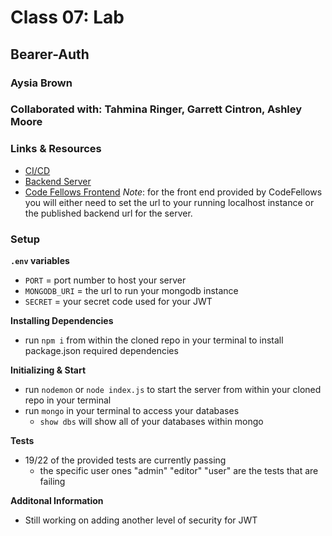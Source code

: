 # Class 07: Lab
## Bearer-Auth
### Aysia Brown
### Collaborated with: Tahmina Ringer, Garrett Cintron, Ashley Moore

### Links & Resources
- [CI/CD](https://github.com/aysiabrown-401d39-advanced-javascript/bearer-auth/actions/new)
- [Backend Server](https://aysiab-bearer-auth.herokuapp.com/)
- [Code Fellows Frontend](https://javascript-401.netlify.app/)
*Note*: for the front end provided by CodeFellows you will either need to set the url to your running localhost instance or the published backend url for the server.

### Setup

**`.env` variables**
- `PORT` = port number to host your server
- `MONGODB_URI` = the url to run your mongodb instance
- `SECRET` = your secret code used for your JWT

**Installing Dependencies**
- run `npm i` from within the cloned repo in your terminal to install package.json required dependencies

**Initializing & Start**
- run `nodemon` or `node index.js` to start the server from within your cloned repo in your terminal
- run `mongo` in your terminal to access your databases
    - `show dbs` will show all of your databases within mongo 

**Tests**
- 19/22 of the provided tests are currently passing 
    - the specific user ones "admin" "editor" "user" are the tests that are failing


**Additonal Information**
- Still working on adding another level of security for JWT
